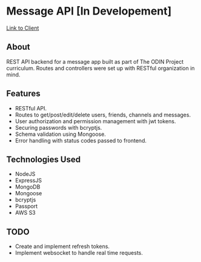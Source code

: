 # Message API [In Developement]

[Link to Client](https://github.com/pbrebner/message-client)

## About

REST API backend for a message app built as part of The ODIN Project curriculum. Routes and controllers were set up with RESTful organization in mind.

## Features

-   RESTful API.
-   Routes to get/post/edit/delete users, friends, channels and messages.
-   User authorization and permission management with jwt tokens.
-   Securing passwords with bcryptjs.
-   Schema validation using Mongoose.
-   Error handling with status codes passed to frontend.

## Technologies Used

-   NodeJS
-   ExpressJS
-   MongoDB
-   Mongoose
-   bcryptjs
-   Passport
-   AWS S3

## TODO

-   Create and implement refresh tokens.
-   Implement websocket to handle real time requests.
